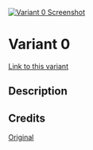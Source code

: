 [![Variant 0 Screenshot](https://last.yush.dev/variant0/assets/og.png)](https://last.yush.dev/variant0)

# Variant 0

[Link to this variant](https://last.yush.dev/variant0)

## Description

## Credits

[Original](https://hmpg.net/)
